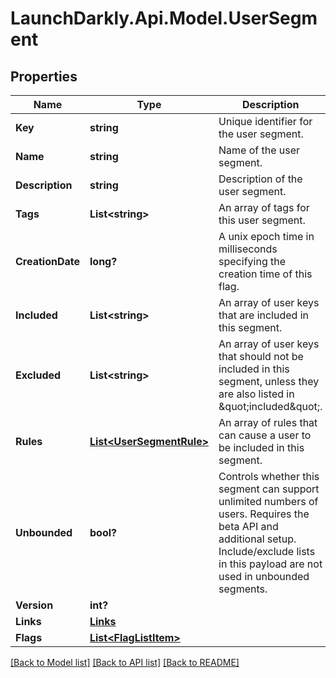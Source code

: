 # LaunchDarkly.Api.Model.UserSegment
## Properties

Name | Type | Description | Notes
------------ | ------------- | ------------- | -------------
**Key** | **string** | Unique identifier for the user segment. | 
**Name** | **string** | Name of the user segment. | 
**Description** | **string** | Description of the user segment. | [optional] 
**Tags** | **List&lt;string&gt;** | An array of tags for this user segment. | [optional] 
**CreationDate** | **long?** | A unix epoch time in milliseconds specifying the creation time of this flag. | 
**Included** | **List&lt;string&gt;** | An array of user keys that are included in this segment. | [optional] 
**Excluded** | **List&lt;string&gt;** | An array of user keys that should not be included in this segment, unless they are also listed in \&quot;included\&quot;. | [optional] 
**Rules** | [**List&lt;UserSegmentRule&gt;**](UserSegmentRule.md) | An array of rules that can cause a user to be included in this segment. | [optional] 
**Unbounded** | **bool?** | Controls whether this segment can support unlimited numbers of users. Requires the beta API and additional setup. Include/exclude lists in this payload are not used in unbounded segments. | [optional] 
**Version** | **int?** |  | [optional] 
**Links** | [**Links**](Links.md) |  | [optional] 
**Flags** | [**List&lt;FlagListItem&gt;**](FlagListItem.md) |  | [optional] 

[[Back to Model list]](../README.md#documentation-for-models) [[Back to API list]](../README.md#documentation-for-api-endpoints) [[Back to README]](../README.md)

